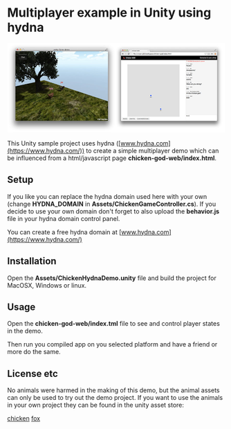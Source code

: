 # Multiplayer example in Unity using hydna

![game and web controller](/screenshots/screen.jpg)

This Unity sample project uses hydna ([www.hydna.com](https://www.hydna.com/)) to create a simple multiplayer demo which can be influenced from a html/javascript page **chicken-god-web/index.html**.

## Setup

If you like you can replace the hydna domain used here with your own (change **HYDNA_DOMAIN** in **Assets/ChickenGameController.cs**). If you decide to use your own domain don't forget to also upload the **behavior.js** file in your hydna domain control panel.

You can create a free hydna domain at [www.hydna.com](https://www.hydna.com/)

## Installation

Open the **Assets/ChickenHydnaDemo.unity** file and build the project for MacOSX, Windows or linux.

## Usage

Open the **chicken-god-web/index.tml** file to see and control player states in the demo.

Then run you compiled app on you selected platform and have a friend or more do the same.

## License etc

No animals were harmed in the making of this demo, but the animal assets can only be used to try out the demo project. If you want to use the animals in your own project they can be found in the unity asset store:

[chicken](https://www.assetstore.unity3d.com/#/content/5029)
[fox](https://www.assetstore.unity3d.com/#/content/14260)
